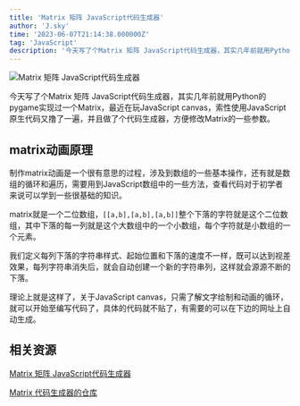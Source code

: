 ```yaml
---
title: 'Matrix 矩阵 JavaScript代码生成器'
author: 'J.sky'
time: '2023-06-07T21:14:38.000000Z'
tag: 'JavaScript'
description: '今天写了个Matrix 矩阵 JavaScript代码生成器，其实几年前就用Python的pygame实现过一个Matrix，最近在玩JavaScript canvas，索性使用JavaScript原生代码又撸了一遍，并且做了个代码生成器，方便修改Matrix的一些参数。'
---
```

![Matrix 矩阵 JavaScript代码生成器](https://suiyan.cc/Matrix/assets/images/matrix.gif)

今天写了个Matrix 矩阵 JavaScript代码生成器，其实几年前就用Python的pygame实现过一个Matrix，最近在玩JavaScript canvas，索性使用JavaScript原生代码又撸了一遍，并且做了个代码生成器，方便修改Matrix的一些参数。

## matrix动画原理

制作matrix动画是一个很有意思的过程，涉及到数组的一些基本操作，还有就是数组的循环和遍历，需要用到JavaScript数组中的一些方法，查看代码对于初学者来说可以学到一些很基础的知识。

matrix就是一个二位数组，`[[a,b],[a,b],[a,b]]`整个下落的字符就是这个二位数组，其中下落的每一列就是这个大数组中的一个小数组，每个字符就是小数组的一个元素。

我们定义每列下落的字符串样式、起始位置和下落的速度不一样，既可以达到视差效果，每列字符串消失后，就会自动创建一个新的字符串列，这样就会源源不断的下落。

理论上就是这样了，关于JavaScript canvas，只需了解文字绘制和动画的循环，就可以开始至编写代码了，具体的代码就不贴了，有需要的可以在下边的网址上自动生成。

## 相关资源

[Matrix 矩阵 JavaScript代码生成器](https://suiyan.cc/Matrix/)


[Matrix 代码生成器的仓库](https://github.com/bosichong/Matrix)